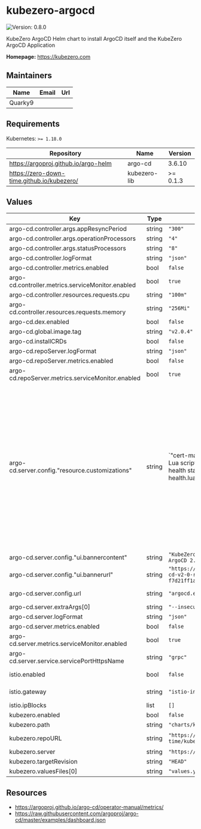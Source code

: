 # kubezero-argocd

![Version: 0.8.0](https://img.shields.io/badge/Version-0.8.0-informational?style=flat-square)

KubeZero ArgoCD Helm chart to install ArgoCD itself and the KubeZero ArgoCD Application

**Homepage:** <https://kubezero.com>

## Maintainers

| Name | Email | Url |
| ---- | ------ | --- |
| Quarky9 |  |  |

## Requirements

Kubernetes: `>= 1.18.0`

| Repository | Name | Version |
|------------|------|---------|
| https://argoproj.github.io/argo-helm | argo-cd | 3.6.10 |
| https://zero-down-time.github.io/kubezero/ | kubezero-lib | >= 0.1.3 |

## Values

| Key | Type | Default | Description |
|-----|------|---------|-------------|
| argo-cd.controller.args.appResyncPeriod | string | `"300"` |  |
| argo-cd.controller.args.operationProcessors | string | `"4"` |  |
| argo-cd.controller.args.statusProcessors | string | `"8"` |  |
| argo-cd.controller.logFormat | string | `"json"` |  |
| argo-cd.controller.metrics.enabled | bool | `false` |  |
| argo-cd.controller.metrics.serviceMonitor.enabled | bool | `true` |  |
| argo-cd.controller.resources.requests.cpu | string | `"100m"` |  |
| argo-cd.controller.resources.requests.memory | string | `"256Mi"` |  |
| argo-cd.dex.enabled | bool | `false` |  |
| argo-cd.global.image.tag | string | `"v2.0.4"` |  |
| argo-cd.installCRDs | bool | `false` |  |
| argo-cd.repoServer.logFormat | string | `"json"` |  |
| argo-cd.repoServer.metrics.enabled | bool | `false` |  |
| argo-cd.repoServer.metrics.serviceMonitor.enabled | bool | `true` |  |
| argo-cd.server.config."resource.customizations" | string | `"cert-manager.io/Certificate:\n  # Lua script for customizing the health status assessment\n  health.lua: |\n    hs = {}\n    if obj.status ~= nil then\n      if obj.status.conditions ~= nil then\n        for i, condition in ipairs(obj.status.conditions) do\n          if condition.type == \"Ready\" and condition.status == \"False\" then\n            hs.status = \"Degraded\"\n            hs.message = condition.message\n            return hs\n          end\n          if condition.type == \"Ready\" and condition.status == \"True\" then\n            hs.status = \"Healthy\"\n            hs.message = condition.message\n            return hs\n          end\n        end\n      end\n    end\n    hs.status = \"Progressing\"\n    hs.message = \"Waiting for certificate\"\n    return hs\n"` |  |
| argo-cd.server.config."ui.bannercontent" | string | `"KubeZero Release 2.20 incl. ArgoCD 2.0 -> Release notes"` |  |
| argo-cd.server.config."ui.bannerurl" | string | `"https://blog.argoproj.io/argo-cd-v2-0-rc1-is-here-f7d21ff1aa64"` |  |
| argo-cd.server.config.url | string | `"argocd.example.com"` | ArgoCD hostname to be exposed via Istio |
| argo-cd.server.extraArgs[0] | string | `"--insecure"` |  |
| argo-cd.server.logFormat | string | `"json"` |  |
| argo-cd.server.metrics.enabled | bool | `false` |  |
| argo-cd.server.metrics.serviceMonitor.enabled | bool | `true` |  |
| argo-cd.server.service.servicePortHttpsName | string | `"grpc"` |  |
| istio.enabled | bool | `false` | Deploy Istio VirtualService to expose ArgoCD |
| istio.gateway | string | `"istio-ingress/ingressgateway"` | Name of the Istio gateway to add the VirtualService to |
| istio.ipBlocks | list | `[]` |  |
| kubezero.enabled | bool | `false` |  |
| kubezero.path | string | `"charts/kubezero"` | path within repoURL |
| kubezero.repoURL | string | `"https://github.com/zero-down-time/kubezero"` | repository for kubezero argo applications |
| kubezero.server | string | `"https://kubernetes.default.svc"` | destination cluster |
| kubezero.targetRevision | string | `"HEAD"` | git branch to track |
| kubezero.valuesFiles[0] | string | `"values.yaml"` |  |

## Resources
- https://argoproj.github.io/argo-cd/operator-manual/metrics/
- https://raw.githubusercontent.com/argoproj/argo-cd/master/examples/dashboard.json
